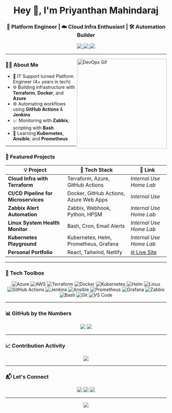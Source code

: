 <!-- Hero Section -->
<h1 align="center">Hey 👋, I'm Priyanthan Mahindaraj</h1>
<h3 align="center">🚀 Platform Engineer | ☁️ Cloud Infra Enthusiast | 🛠️ Automation Builder</h3>

<p align="center">
  <a href="https://www.linkedin.com/in/priyanthan00/" target="_blank">
    <img src="https://img.shields.io/badge/LinkedIn-Follow-blue?style=for-the-badge&logo=linkedin" />
  </a>
  <a href="mailto:priyanthan.mahindaraj@outlook.com">
    <img src="https://img.shields.io/badge/Email-Contact-blueviolet?style=for-the-badge&logo=microsoft-outlook" />
  </a>
  <a href="https://www.priyandev.xyz" target="_blank">
    <img src="https://img.shields.io/badge/Portfolio-Visit-black?style=for-the-badge&logo=About.me" />
  </a>
</p>

---

<img align="right" alt="DevOps Gif" width="280" src="https://media.giphy.com/media/kH1DBkPNyZPOk0BxrM/giphy.gif" />

### 👨‍💻 About Me

- 🔧 IT Support turned Platform Engineer (4+ years in tech)
- 🌐 Building infrastructure with **Terraform**, **Docker**, and **Azure**
- ⚙️ Automating workflows using **GitHub Actions** & **Jenkins**
- 📈 Monitoring with **Zabbix**, scripting with **Bash**
- 🧪 Learning **Kubernetes**, **Ansible**, and **Prometheus**

---

### 🚀 Featured Projects

| 💡 Project | 🚀 Tech Stack | 🔗 Link |
|-----------|---------------|--------|
| **Cloud Infra with Terraform** | Terraform, Azure, GitHub Actions | _Internal Use Home Lab_ |
| **CI/CD Pipeline for Microservices** | Docker, GitHub Actions, Azure Web Apps |  _Internal Use_ |
| **Zabbix Alert Automation** | Zabbix, Webhook, Python, HPSM | _Internal Use Home Lab_ |
| **Linux System Health Monitor** | Bash, Cron, Email Alerts | _Internal Use Home Lab_ |
| **Kubernetes Playground** | Kubernetes, Helm, Prometheus, Grafana |  _Internal Use Home Lab_ |
| **Personal Portfolio** | React, Tailwind, Netlify | [🌐 Live Site](https://www.priyandev.xyz) |

---

### 🧰 Tech Toolbox

<div align="center">

![Azure](https://img.shields.io/badge/-Azure-0078D4?logo=microsoft-azure&logoColor=white)
![AWS](https://img.shields.io/badge/-AWS-232F3E?logo=amazon-aws&logoColor=white)
![Terraform](https://img.shields.io/badge/-Terraform-623CE4?logo=terraform&logoColor=white)
![Docker](https://img.shields.io/badge/-Docker-2496ED?logo=docker&logoColor=white)
![Kubernetes](https://img.shields.io/badge/-Kubernetes-326CE5?logo=kubernetes&logoColor=white)
![Helm](https://img.shields.io/badge/-Helm-0F1689?logo=helm&logoColor=white)
![Linux](https://img.shields.io/badge/-Linux-FCC624?logo=linux&logoColor=black)
![GitHub Actions](https://img.shields.io/badge/-GitHub%20Actions-2088FF?logo=github-actions&logoColor=white)
![Jenkins](https://img.shields.io/badge/-Jenkins-D24939?logo=jenkins&logoColor=white)
![Ansible](https://img.shields.io/badge/-Ansible-EE0000?logo=ansible&logoColor=white)
![Prometheus](https://img.shields.io/badge/-Prometheus-E6522C?logo=prometheus&logoColor=white)
![Grafana](https://img.shields.io/badge/-Grafana-F46800?logo=grafana&logoColor=white)
![Zabbix](https://img.shields.io/badge/-Zabbix-DC382D?logo=zabbix&logoColor=white)
![Bash](https://img.shields.io/badge/-Bash-4EAA25?logo=gnu-bash&logoColor=white)
![Git](https://img.shields.io/badge/-Git-F05032?logo=git&logoColor=white)
![VS Code](https://img.shields.io/badge/-VS%20Code-007ACC?logo=visual-studio-code&logoColor=white)

</div>

---

### 📊 GitHub by the Numbers

<p align="center">
  <img src="https://github-readme-stats.vercel.app/api?username=PRIYAN00&show_icons=true&theme=radical&hide_border=false&include_all_commits=true&count_private=true" />
  <img src="https://github-readme-stats.vercel.app/api/top-langs/?username=PRIYAN00&layout=compact&theme=radical&hide_border=false" />
</p>

---

### 📈 Contribution Activity

<p align="center">
  <img src="https://github-readme-streak-stats.herokuapp.com/?user=PRIYAN00&theme=tokyonight&hide_border=false" />
</p>

---

### 📬 Let's Connect

<p align="center">
  <a href="mailto:priyanthan.mahindaraj@outlook.com"><img src="https://img.shields.io/badge/Email-Me-blueviolet?style=for-the-badge&logo=microsoft-outlook" /></a>
  <a href="https://linkedin.com/in/priyanthan00"><img src="https://img.shields.io/badge/LinkedIn-Connect-blue?style=for-the-badge&logo=linkedin" /></a>
  <a href="https://www.priyandev.xyz"><img src="https://img.shields.io/badge/Website-Visit-black?style=for-the-badge&logo=About.me" /></a>
</p>

---

<p align="center">
  <img src="https://komarev.com/ghpvc/?username=PRIYAN00&label=Profile+Views&color=0e75b6&style=flat" />
</p>
